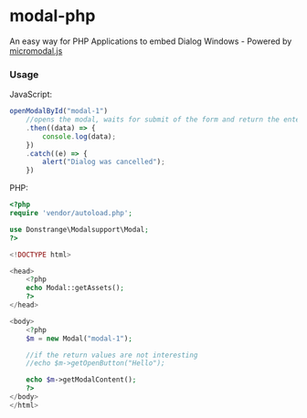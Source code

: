 # modal-php
An easy way for PHP Applications to embed Dialog Windows - Powered by [micromodal.js](https://github.com/ghosh/Micromodal)

### Usage
JavaScript:
```js
openModalById("modal-1")
    //opens the modal, waits for submit of the form and return the entered values
    .then((data) => {
        console.log(data);
    })
    .catch((e) => {
        alert("Dialog was cancelled");
    }) 
```

PHP:
```php
<?php
require 'vendor/autoload.php';

use Donstrange\Modalsupport\Modal;
?>

<!DOCTYPE html>

<head>
    <?php
    echo Modal::getAssets();
    ?>
</head>

<body>
    <?php
    $m = new Modal("modal-1");

    //if the return values are not interesting
    //echo $m->getOpenButton("Hello");

    echo $m->getModalContent();
    ?>
</body>
</html>
```